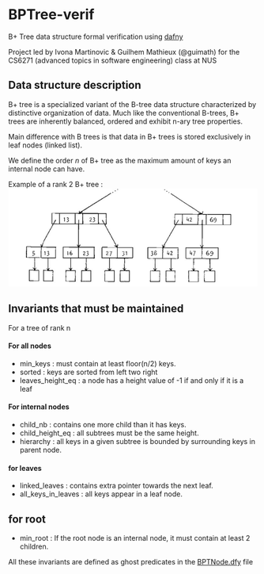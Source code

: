 # BPTree-verif
B+ Tree data structure formal verification using [dafny](https://dafny.org/)

Project led by Ivona Martinovic & Guilhem Mathieux (@guimath) for the CS6271 (advanced topics in software engineering) class at NUS
## Data structure description 

B+ tree is a specialized variant of the B-tree data structure characterized by distinctive organization of data. Much like the conventional B-trees, B+ trees are inherently balanced, ordered and exhibit n-ary tree properties.

Main difference with B trees is that data in B+ trees is stored exclusively in leaf nodes (linked list).

We define the order $n$ of B+ tree as the maximum amount of keys an internal node can have.  

Example of a rank 2 B+ tree :
![B+ tree of rank 2](img/Bplustree_order2.jpg)

## Invariants that must be maintained

For a tree of rank n

#### For all nodes 
- min_keys : must contain at least floor(n/2) keys.
- sorted : keys are sorted from left two right
- leaves_height_eq : a node has a height value of -1 if and only if it is a leaf

#### For internal nodes
- child_nb : contains one more child than it has keys. 
- child_height_eq : all subtrees must be the same height. 
- hierarchy : all keys in a given subtree is bounded by surrounding keys in parent node.

#### for leaves
- linked_leaves : contains extra pointer towards the next leaf.
- all_keys_in_leaves : all keys appear in a leaf node.

## for root 

- min_root : If the root node is an internal node, it must contain at least 2 children.

All these invariants are defined as ghost predicates in the [BPTNode.dfy](BPTNode.dfy) file